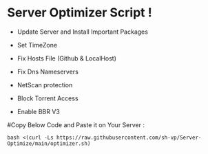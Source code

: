 # Server Optimizer Script !



- Update Server and Install Important Packages

- Set TimeZone

- Fix Hosts File (Github & LocalHost)

- Fix Dns Nameservers

- NetScan protection

- Block Torrent Access

- Enable BBR V3


#Copy Below Code and Paste it on Your Server :

```
bash <(curl -Ls https://raw.githubusercontent.com/sh-vp/Server-Optimize/main/optimizer.sh)
```
